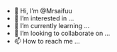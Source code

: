 - 👋 Hi, I’m @Mrsaifuu
- 👀 I’m interested in ...
- 🌱 I’m currently learning ...
- 💞️ I’m looking to collaborate on ...
- 📫 How to reach me ...

<!---
Mrsaifuu/Mrsaifuu is a ✨ special ✨ repository because its `README.md` (this file) appears on your GitHub profile.
You can click the Preview link to take a look at your changes.
--->
